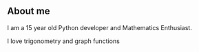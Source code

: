 ## About me
I am a 15 year old Python developer and Mathematics Enthusiast.

I love trigonometry and graph functions



